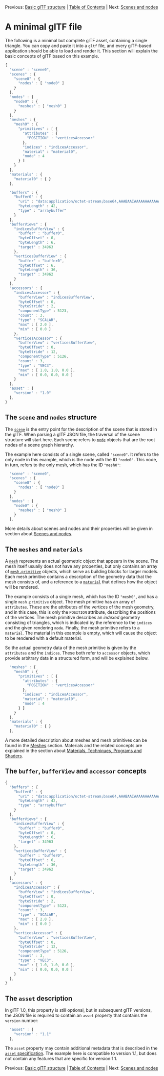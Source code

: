 Previous: [Basic glTF structure](gltfTutorial_002_BasicGltfStructure.md.md) | [Table of Contents](README.md) | Next: [Scenes and nodes](gltfTutorial_004_ScenesNodes.md)


# A minimal glTF file

The following is a minimal but complete glTF asset, containing a single triangle. You can copy and paste it into a `gltf` file, and every glTF-based application should be able to load and render it. This section will explain the basic concepts of glTF based on this example.

```javascript
{
  "scene" : "scene0",
  "scenes" : {
    "scene0" : {
      "nodes" : [ "node0" ]
    }
  },
  "nodes" : {
    "node0" : {
      "meshes" : [ "mesh0" ]
    }
  },
  "meshes" : {
    "mesh0" : {
      "primitives" : [ {
        "attributes" : {
          "POSITION" : "verticesAccessor"
        },
        "indices" : "indicesAccessor",
        "material" : "material0",
        "mode" : 4
      } ]
    }
  },
  "materials" : {
    "material0" : { }
  },

  "buffers" : {
    "buffer0" : {
      "uri" : "data:application/octet-stream;base64,AAABAAIAAAAAAAAAAAAAAAAAAACAPwAAAAAAAAAAAAAAAAAAgD8AAAAA",
      "byteLength" : 42,
      "type" : "arraybuffer"
    }
  },
  "bufferViews" : {
    "indicesBufferView" : {
      "buffer" : "buffer0",
      "byteOffset" : 0,
      "byteLength" : 6,
      "target" : 34963
    },
    "verticesBufferView" : {
      "buffer" : "buffer0",
      "byteOffset" : 6,
      "byteLength" : 36,
      "target" : 34962
    }
  },
  "accessors" : {
    "indicesAccessor" : {
      "bufferView" : "indicesBufferView",
      "byteOffset" : 0,
      "byteStride" : 2,
      "componentType" : 5123,
      "count" : 3,
      "type" : "SCALAR",
      "max" : [ 2.0 ],
      "min" : [ 0.0 ]
    },
    "verticesAccessor" : {
      "bufferView" : "verticesBufferView",
      "byteOffset" : 0,
      "byteStride" : 12,
      "componentType" : 5126,
      "count" : 3,
      "type" : "VEC3",
      "max" : [ 1.0, 1.0, 0.0 ],
      "min" : [ 0.0, 0.0, 0.0 ]
    }
  },
  "asset" : {
    "version" : "1.0"
  },
}
```


## The `scene` and `nodes` structure

The [`scene`](https://github.com/KhronosGroup/glTF/tree/master/specification#reference-scene) is the entry point for the description of the scene that is stored in the glTF. When parsing a glTF JSON file, the traversal of the scene structure will start here. Each scene refers to [`node`](https://github.com/KhronosGroup/glTF/tree/master/specification#reference-node) objects that are the root nodes of a scene graph hierarchy.

The example here consists of a single scene, called `"scene0"`. It refers to the only node in this example, which is the node with the ID `"node0"`. This node, in turn, refers to the only mesh, which has the ID `"mesh0"`:


```javascript
  "scene" : "scene0",
  "scenes" : {
    "scene0" : {
      "nodes" : [ "node0" ]
    }
  },
  "nodes" : {
    "node0" : {
      "meshes" : [ "mesh0" ]
    }
  },
```

More details about scenes and nodes and their properties will be given in section about [Scenes and nodes](gltfTutorial_004_ScenesNodes.md).


## The `meshes` and `materials`

A [`mesh`](https://github.com/KhronosGroup/glTF/tree/master/specification#reference-mesh) represents an actual geometric object that appears in the scene. The mesh itself usually does not have any properties, but only contains an array of [`mesh.primitive`](https://github.com/KhronosGroup/glTF/tree/master/specification#reference-mesh.primitive) objects, which serve as building blocks for larger models. Each mesh primitive contains a description of the geometry data that the mesh consists of, and a reference to a [`material`](https://github.com/KhronosGroup/glTF/tree/master/specification#reference-material) that defines how the object will be rendered.   

The example consists of a single mesh, which has the ID `"mesh0"`, and has a single `mesh.primitive` object. The mesh primitive has an array of `attributes`. These are the attributes of the vertices of the mesh geometry, and in this case, this is only the `POSITION` attribute, describing the positions of the vertices. The mesh primitive describes an *indexed* geometry consisting of triangles, which is indicated by the reference to the `indices` and the given rendering `mode`. Finally, the mesh primitive refers to a `material`. The material in this example is empty, which will cause the object to be rendered with a default material.

So the actual geometry data of the mesh primitive is given by the `attributes` and the `indices`. These both refer to `accessor` objects, which provide arbitrary data in a structured form, and will be explained below.

```javascript
  "meshes" : {
    "mesh0" : {
      "primitives" : [ {
        "attributes" : {
          "POSITION" : "verticesAccessor"
        },
        "indices" : "indicesAccessor",
        "material" : "material0",
        "mode" : 4
      } ]
    }
  },
  "materials" : {
    "material0" : { }
  },
```

A more detailed description about meshes and mesh primitives can be found in the [Meshes](gltfTutorial_005_Meshes.md) section. Materials and the related concepts are explained in the section about [Materials, Techniques, Programs and Shaders](gltfTutorial_006_MaterialsTechniquesProgramsShader.md).


## The `buffer`, `bufferView` and `accessor` concepts




```javascript
{
  "buffers" : {
    "buffer0" : {
      "uri" : "data:application/octet-stream;base64,AAABAAIAAAAAAAAAAAAAAAAAAACAPwAAAAAAAAAAAAAAAAAAgD8AAAAA",
      "byteLength" : 42,
      "type" : "arraybuffer"
    }
  },
  "bufferViews" : {
    "indicesBufferView" : {
      "buffer" : "buffer0",
      "byteOffset" : 0,
      "byteLength" : 6,
      "target" : 34963
    },
    "verticesBufferView" : {
      "buffer" : "buffer0",
      "byteOffset" : 6,
      "byteLength" : 36,
      "target" : 34962
    }
  },
  "accessors" : {
    "indicesAccessor" : {
      "bufferView" : "indicesBufferView",
      "byteOffset" : 0,
      "byteStride" : 2,
      "componentType" : 5123,
      "count" : 3,
      "type" : "SCALAR",
      "max" : [ 2.0 ],
      "min" : [ 0.0 ]
    },
    "verticesAccessor" : {
      "bufferView" : "verticesBufferView",
      "byteOffset" : 0,
      "byteStride" : 12,
      "componentType" : 5126,
      "count" : 3,
      "type" : "VEC3",
      "max" : [ 1.0, 1.0, 0.0 ],
      "min" : [ 0.0, 0.0, 0.0 ]
    }
  },
}
```





## The `asset` description

In glTF 1.0, this property is still optional, but in subsequent glTF versions, the JSON file is required to contain an `asset` property that contains the `version` number:

```javascript
  "asset" : {
    "version" : "1.1"
  },
```

The `asset` property may contain additional metadata that is described in the [`asset` specification](https://github.com/KhronosGroup/glTF/blob/master/specification/README.md#reference-asset). The example here is compatible to version 1.1, but does not contain any features that are specific for version 1.1.




Previous: [Basic glTF structure](gltfTutorial_002_BasicGltfStructure.md.md) | [Table of Contents](README.md) | Next: [Scenes and nodes](gltfTutorial_004_ScenesNodes.md)
